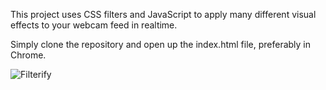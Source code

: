 This project uses CSS filters and JavaScript to apply many different visual effects to your webcam feed in realtime.

Simply clone the repository and open up the index.html file, preferably in Chrome.

![Filterify](images/demo.gif)
